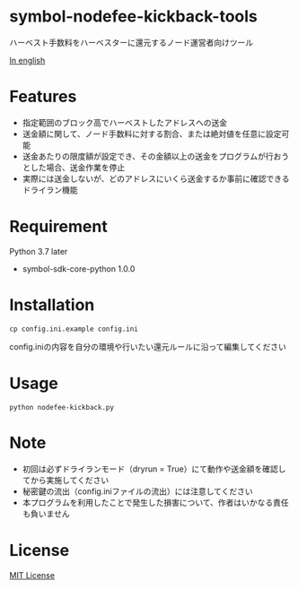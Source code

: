 # symbol-nodefee-kickback-tools
ハーベスト手数料をハーベスターに還元するノード運営者向けツール

[In english](./README_EN.md)

# Features
- 指定範囲のブロック高でハーベストしたアドレスへの送金
- 送金額に関して、ノード手数料に対する割合、または絶対値を任意に設定可能
- 送金あたりの限度額が設定でき、その金額以上の送金をプログラムが行おうとした場合、送金作業を停止
- 実際には送金しないが、どのアドレスにいくら送金するか事前に確認できるドライラン機能

# Requirement
Python 3.7 later
 * symbol-sdk-core-python 1.0.0

# Installation
```
cp config.ini.example config.ini
```

config.iniの内容を自分の環境や行いたい還元ルールに沿って編集してください

# Usage
```
python nodefee-kickback.py
```

# Note
- 初回は必ずドライランモード（dryrun = True）にて動作や送金額を確認してから実施してください
- 秘密鍵の流出（config.iniファイルの流出）には注意してください
- 本プログラムを利用したことで発生した損害について、作者はいかなる責任も負いません

# License
[MIT License](./LICENSE)
